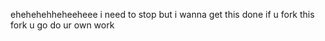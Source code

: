ehehehehheheeheee i need to stop but i wanna get this done if u fork this fork u go do ur own work 
